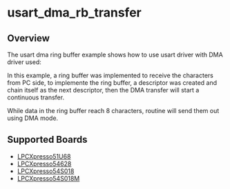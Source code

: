 # usart_dma_rb_transfer

## Overview
The usart dma ring buffer example shows how to use usart driver with DMA driver used:

In this example, a ring buffer was implemented to receive the characters from PC side, 
to implemente the ring buffer, a descriptor was created and chain itself as the next descriptor,
then the DMA transfer will start a continuous transfer.

While data in the ring buffer reach 8 characters, routine will send them out using DMA mode.

## Supported Boards
- [LPCXpresso51U68](../../../../_boards/lpcxpresso51u68/driver_examples/usart/dma_rb_transfer/example_board_readme.md)
- [LPCXpresso54628](../../../../_boards/lpcxpresso54628/driver_examples/usart/dma_rb_transfer/example_board_readme.md)
- [LPCXpresso54S018](../../../../_boards/lpcxpresso54s018/driver_examples/usart/dma_rb_transfer/example_board_readme.md)
- [LPCXpresso54S018M](../../../../_boards/lpcxpresso54s018m/driver_examples/usart/dma_rb_transfer/example_board_readme.md)
